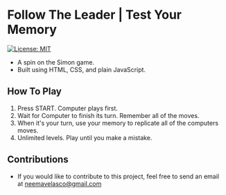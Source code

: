 # Follow The Leader | Test Your Memory
[![License: MIT](https://img.shields.io/badge/License-MIT-yellow.svg)](https://opensource.org/licenses/MIT)

- A spin on the Simon game.
- Built using HTML, CSS, and plain JavaScript.

## How To Play
1) Press START. Computer plays first.
2) Wait for Computer to finish its turn. Remember all of the moves.
3) When it's your turn, use your memory to replicate all of the computers moves.
4) Unlimited levels. Play until you make a mistake. 

## Contributions
- If you would like to contribute to this project, feel free to send an email at neemavelasco@gmail.com